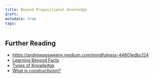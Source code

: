 ```yaml
---
title: Beyond Propositional Knowledge
draft: 
metadata: true
tags:
---
```



## Further Reading
- https://andrewpgsweeny.medium.com/mindfulness-44601edbc124
- [Learning Beyond Facts](https://www.youtube.com/watch?v=7YtC24QnikY&t=318s)
-  [Types of Knowledge](https://helpfulprofessor.com/types-of-knowledge/)
- [What is constructivism?](https://www.youtube.com/watch?v=WduUwOHZES0) 
